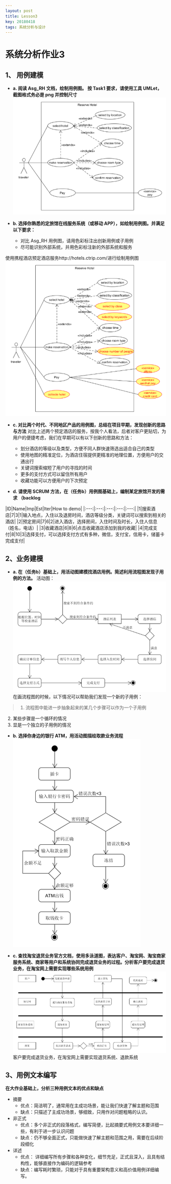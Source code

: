 ```yaml
---
layout: post
title: Lesson3
key: 20180418
tags: 系统分析与设计
---
```

# 系统分析作业3
## 1、 用例建模
* **a. 阅读 Asg_RH 文档，绘制用例图。 按 Task1 要求，请使用工具 UMLet，截图格式务必是 png 并控制尺寸**
![Alt text](./../screenshots/uml/reserve_hotel.png)

* **b. 选择你熟悉的定旅馆在线服务系统（或移动 APP），如绘制用例图。并满足以下要求：**
  - 对比 Asg_RH 用例图，请用色彩标注出创新用例或子用例
  - 尽可能识别外部系统，并用色彩标注新的外部系统和服务

使用携程酒店预定酒店服务http://hotels.ctrip.com/进行绘制用例图
![Alt text](./../screenshots/uml/reserve_hotel2.png)


* **c. 对比两个时代、不同地区产品的用例图，总结在项目早期，发现创新的思路与方法**
对比上述两个预定酒店的服务，按我个人看法，后者对客户更贴切，为用户的便捷考虑，我们在早期可以有以下创新的思路和方法：
  * 划分酒店的等级以及类型，方便不同人群快速筛选出适合自己的类型
  * 使用地图的精准定位，为酒店住宿提供更精准的地理位置，方便用户的交通出行
  * 关键词搜索缩短了用户的寻找的时间
  * 更多的支付方式可以留住所有用户
  * 收藏功能可以方便用户的下次预定

* **d. 请使用 SCRUM 方法，在（任务b）用例图基础上，编制某定旅馆开发的需求 （backlog**

|ID|Name|Imp|Est|Iter|How to demo|
|:---:|:---:|:---:|:---:|:---:|
|1|搜索酒店|7|3|1|输入地点，入住以及退房时间，酒店等级分类，关键词可以搜索到相关的酒店|
|2|预定房间|7|6|2|进入酒店，选择房间，入住时间及时长，入住人信息（姓名，电话）|
|3|收藏酒店|6|8|6|点击收藏酒店添加到我的收藏|
|4|完成支付|8|10|3|选择支付，可以选择支付方式有多种，微信，支付宝，信用卡，储蓄卡完成支付|


## 2、业务建模

* **a. 在（任务b）基础上，用活动图建模找酒店用例。简述利用流程图发现子用例的方法。**
活动图：
![Alt text](./../screenshots/uml/activity_hotel.png)
在画流程图的时候，以下情况可以帮助我们发现一个新的子用例：
>1. 流程图中能进一步抽象起来的某几个步骤可以作为一个子用例
2. 某些步骤是一个循环的情况
3. 显是一个独立的子用例的情况

* **b. 选择你身边的银行 ATM，用活动图描绘取款业务流程**
![Alt text](./../screenshots/uml/activity_atm.png)

* **c. 查找淘宝退货业务官方文档，使用多泳道图，表达客户、淘宝网、淘宝商家服务系统、商家等用户和系统协同完成退货业务的过程。分析客户要完成退货业务，在淘宝网上需要实现哪些系统用例**
![Alt text](./../screenshots/uml/activity_taobao.png)
客户要完成退货业务，在淘宝网上需要实现退货系统、退款系统

## 3、用例文本编写

**在大作业基础上，分析三种用例文本的优点和缺点**
* 摘要 
  * 优点：简洁明了，通常用在主成功场景，能让我们快速了解主题和范围
  * 缺点：只描述了主成功场景，够细致，只用作对问题粗略的认识。
* 非正式 
  * 优点：多个非正式的段落格式，编写简便，比起摘要式用例文本要详细一些，有利于进一步认识问题
  * 缺点：仍不够全面正式，只能做快速了解主题和范围之用，需要在后续阶段细化
* 详述 
  * 优点： 详细编写所有步骤和各种变化，细节充足，正式且深入，且具有结构性，能够直接作为编码的逻辑参考
  * 缺点：编写耗时繁琐，只能对于具有重要架构意义和高价值用例详细编写。